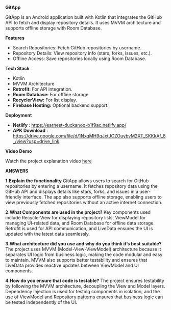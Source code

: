 **GitApp**

GitApp is an Android application built with Kotlin that integrates the GitHub API to fetch and display repository details. It uses MVVM architecture and supports offline storage with Room Database.

**Features**
- Search Repositories: Fetch GitHub repositories by username.
- Repository Details: View repository info (stars, forks, issues, etc.).
- Offline Access: Save repositories locally using Room Database.


**Tech Stack**
- Kotlin 	
- MVVM Architecture 	
- **Retrofit:** For API integration. 	
- **Room Database:** For offline storage  
- **RecyclerView:** For list display. 	
- **Firebase Hosting:** Optional backend support.


**Deployment**
- **Netlify** : https://earnest-duckanoo-b1f9ac.netlify.app/
- **APK Download** : https://drive.google.com/file/d/1NxqMH9qJxtJCZOuybvM2XT_SKKkAf_8_/view?usp=drive_link


**Video Demo**

Watch the project explanation video [here](https://drive.google.com/file/d/1eKnKN87OLTOSG-h3k6BvzLiih0-KdObr/view?usp=sharing)


**ANSWERS**

**1.Explain the functionality**
GitApp allows users to search for GitHub repositories by entering a username. It fetches repository data using the GitHub API and displays details like stars, forks, and issues in a user-friendly interface. The app also supports offline storage, enabling users to view previously fetched repositories without an active internet connection.

**2.What Components are used in the project?**
Key components used include RecyclerView for displaying repository lists, ViewModel for managing UI-related data, and Room Database for offline data storage. Retrofit is used for API communication, and LiveData ensures the UI is updated with the latest data seamlessly.

**3.What architecture did you use and why do you think it’s best suitable?**
The project uses MVVM (Model-View-ViewModel) architecture because it separates UI logic from business logic, making the code modular and easy to maintain. MVVM also supports better testability and ensures that LiveData provides reactive updates between ViewModel and UI components.

**4.How do you ensure that code is testable?**
The project ensures testability by following the MVVM architecture, decoupling the View and Model layers. Dependency injection is used for testing components in isolation, and the use of ViewModel and Repository patterns ensures that business logic can be tested independently of the UI.








